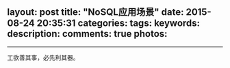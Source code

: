 layout: post
title: "NoSQL应用场景"
date: 2015-08-24 20:35:31
categories:
tags:
keywords:
description:
comments: true
photos:
-
---
工欲善其事，必先利其器。
